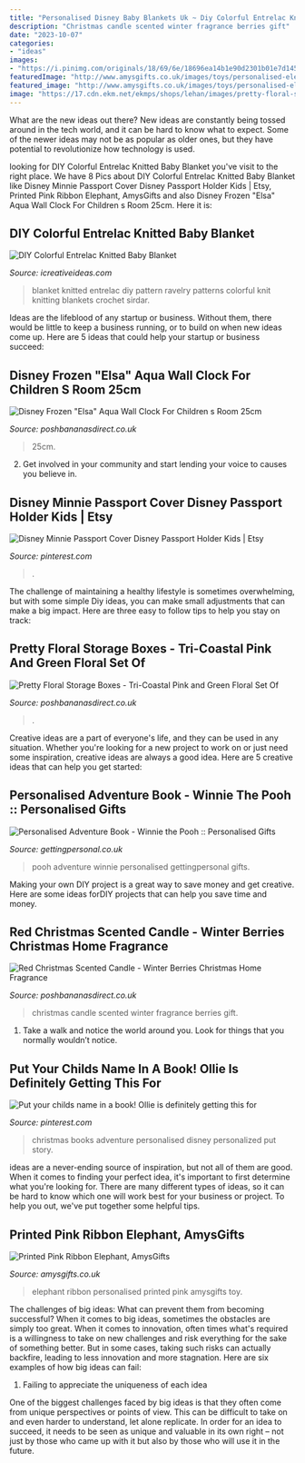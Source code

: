 ```yaml
---
title: "Personalised Disney Baby Blankets Uk ~ Diy Colorful Entrelac Knitted Baby Blanket"
description: "Christmas candle scented winter fragrance berries gift"
date: "2023-10-07"
categories:
- "ideas"
images:
- "https://i.pinimg.com/originals/18/69/6e/18696ea14b1e90d2301b01e7d145d394.jpg"
featuredImage: "http://www.amysgifts.co.uk/images/toys/personalised-elephant-toy-baby-girl.jpg"
featured_image: "http://www.amysgifts.co.uk/images/toys/personalised-elephant-toy-baby-girl.jpg"
image: "https://17.cdn.ekm.net/ekmps/shops/lehan/images/pretty-floral-storage-boxes-tri-coastal-pink-and-green-floral-set-of-3-photo-document-office-storage-box-gift-1742-p.jpg?w=1000&amp;h=1000&amp;v=1"
---
```



What are the new ideas out there?
New ideas are constantly being tossed around in the tech world, and it can be hard to know what to expect. Some of the newer ideas may not be as popular as older ones, but they have potential to revolutionize how technology is used.

	

		
looking for DIY Colorful Entrelac Knitted Baby Blanket you've visit to the right place. We have 8 Pics about DIY Colorful Entrelac Knitted Baby Blanket like Disney Minnie Passport Cover Disney Passport Holder Kids | Etsy, Printed Pink Ribbon Elephant, AmysGifts and also Disney Frozen &quot;Elsa&quot; Aqua Wall Clock For Children s Room 25cm. Here it is:
		
    
## DIY Colorful Entrelac Knitted Baby Blanket

<img loading=lazy src="https://www.icreativeideas.com/wp-content/uploads/2014/08/DIY-Colorful-Entrelac-Knitted-Baby-Blanket-3.jpg" onerror="this.onerror=null;this.src='https://tse3.mm.bing.net/th?id=OIP.628Y08fxwEsL0tTwhwOCswHaJ3&amp;pid=15.1';" alt="DIY Colorful Entrelac Knitted Baby Blanket">

_Source: icreativeideas.com_

>blanket knitted entrelac diy pattern ravelry patterns colorful knit knitting blankets crochet sirdar. 

	

Ideas are the lifeblood of any startup or business. Without them, there would be little to keep a business running, or to build on when new ideas come up. Here are 5 ideas that could help your startup or business succeed:

    
## Disney Frozen &quot;Elsa&quot; Aqua Wall Clock For Children S Room 25cm

<img loading=lazy src="https://17.cdn.ekm.net/ekmps/shops/lehan/images/disney-frozen-elsa-aqua-wall-clock-for-children-s-room-25cm-2442-p.jpg?w=1000&amp;h=1000&amp;v=1" onerror="this.onerror=null;this.src='https://tse2.mm.bing.net/th?id=OIP.sxRxiRULtnv7z8ApvRYKnwHaHa&amp;pid=15.1';" alt="Disney Frozen &quot;Elsa&quot; Aqua Wall Clock For Children s Room 25cm">

_Source: poshbananasdirect.co.uk_

>25cm. 

	

2. Get involved in your community and start lending your voice to causes you believe in.

    
## Disney Minnie Passport Cover Disney Passport Holder Kids | Etsy

<img loading=lazy src="https://i.pinimg.com/originals/18/69/6e/18696ea14b1e90d2301b01e7d145d394.jpg" onerror="this.onerror=null;this.src='https://tse4.mm.bing.net/th?id=OIP.ePuGEhRxPNVJ9xx-wqYk1QHaHa&amp;pid=15.1';" alt="Disney Minnie Passport Cover Disney Passport Holder Kids | Etsy">

_Source: pinterest.com_

>. 

	

The challenge of maintaining a healthy lifestyle is sometimes overwhelming, but with some simple Diy ideas, you can make small adjustments that can make a big impact. Here are three easy to follow tips to help you stay on track:

    
## Pretty Floral Storage Boxes - Tri-Coastal Pink And Green Floral Set Of

<img loading=lazy src="https://17.cdn.ekm.net/ekmps/shops/lehan/images/pretty-floral-storage-boxes-tri-coastal-pink-and-green-floral-set-of-3-photo-document-office-storage-box-gift-1742-p.jpg?w=1000&amp;h=1000&amp;v=1" onerror="this.onerror=null;this.src='https://tse3.mm.bing.net/th?id=OIP.HFpgCGl7v519UGuKm3BGHAHaHa&amp;pid=15.1';" alt="Pretty Floral Storage Boxes - Tri-Coastal Pink and Green Floral Set Of">

_Source: poshbananasdirect.co.uk_

>. 

	

Creative ideas are a part of everyone's life, and they can be used in any situation. Whether you're looking for a new project to work on or just need some inspiration, creative ideas are always a good idea. Here are 5 creative ideas that can help you get started: 

    
## Personalised Adventure Book - Winnie The Pooh :: Personalised Gifts

<img loading=lazy src="https://media.gettingpersonal.co.uk/149156/images/products/28/15528/rwf/personalised-adventure-book---winnie-the-pooh_d.jpg" onerror="this.onerror=null;this.src='https://tse1.mm.bing.net/th?id=OIP.CNsrZ5_zArGD-GVDXtVxVQHaHa&amp;pid=15.1';" alt="Personalised Adventure Book - Winnie the Pooh :: Personalised Gifts">

_Source: gettingpersonal.co.uk_

>pooh adventure winnie personalised gettingpersonal gifts. 

	

Making your own DIY project is a great way to save money and get creative. Here are some ideas forDIY projects that can help you save time and money.

    
## Red Christmas Scented Candle - Winter Berries Christmas Home Fragrance

<img loading=lazy src="https://17.cdn.ekm.net/ekmps/shops/lehan/images/red-christmas-scented-candle-winter-berries-christmas-home-fragrance-candle-gift-4800-p.jpg?w=1000&amp;h=1000&amp;v=1" onerror="this.onerror=null;this.src='https://tse2.mm.bing.net/th?id=OIP._K0KCcABNVJe-Dqg0viriwHaHa&amp;pid=15.1';" alt="Red Christmas Scented Candle - Winter Berries Christmas Home Fragrance">

_Source: poshbananasdirect.co.uk_

>christmas candle scented winter fragrance berries gift. 

	

1. Take a walk and notice the world around you. Look for things that you normally wouldn’t notice.

    
## Put Your Childs Name In A Book! Ollie Is Definitely Getting This For

<img loading=lazy src="https://i.pinimg.com/736x/e1/12/ee/e112ee467a29502ee3ddbe3c30eae6bb--christmas-books-disney-christmas.jpg" onerror="this.onerror=null;this.src='https://tse2.mm.bing.net/th?id=OIP.AdNwfwDDG8BIE1eD8yDezgHaEt&amp;pid=15.1';" alt="Put your childs name in a book! Ollie is definitely getting this for">

_Source: pinterest.com_

>christmas books adventure personalised disney personalized put story. 

	

ideas are a never-ending source of inspiration, but not all of them are good. When it comes to finding your perfect idea, it's important to first determine what you're looking for. There are many different types of ideas, so it can be hard to know which one will work best for your business or project. To help you out, we've put together some helpful tips.

    
## Printed Pink Ribbon Elephant, AmysGifts

<img loading=lazy src="http://www.amysgifts.co.uk/images/toys/personalised-elephant-toy-baby-girl.jpg" onerror="this.onerror=null;this.src='https://tse4.mm.bing.net/th?id=OIP.ES00U0WkrskWo70pMwDWuQHaHa&amp;pid=15.1';" alt="Printed Pink Ribbon Elephant, AmysGifts">

_Source: amysgifts.co.uk_

>elephant ribbon personalised printed pink amysgifts toy. 

	

The challenges of big ideas: What can prevent them from becoming successful?
When it comes to big ideas, sometimes the obstacles are simply too great. When it comes to innovation, often times what's required is a willingness to take on new challenges and risk everything for the sake of something better. But in some cases, taking such risks can actually backfire, leading to less innovation and more stagnation. Here are six examples of how big ideas can fail:
1) Failing to appreciate the uniqueness of each idea

One of the biggest challenges faced by big ideas is that they often come from unique perspectives or points of view. This can be difficult to take on and even harder to understand, let alone replicate. In order for an idea to succeed, it needs to be seen as unique and valuable in its own right – not just by those who came up with it but also by those who will use it in the future.

